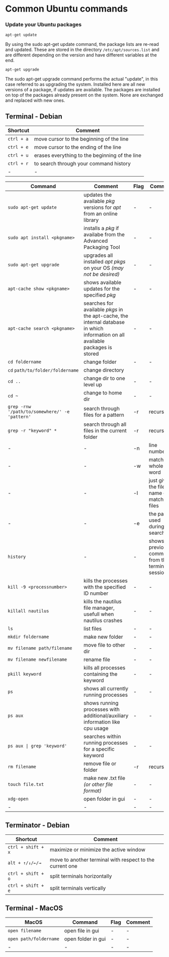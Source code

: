# Common Ubuntu commands

### Update your Ubuntu packages

```
apt-get update
```

By using the sudo apt-get update command, the package lists are re-read and updated. These are stored in the directory `/etc/apt/sources.list` and are different depending on the version and have different variables at the end.

```
apt-get upgrade
```

The sudo apt-get upgrade command performs the actual "update", in this case referred to as upgrading the system. Installed here are all new versions of a package, if updates are available. The packages are installed on top of the packages already present on the system. None are exchanged and replaced with new ones.

## Terminal - Debian

| Shortcut | Comment |
|---|---|
| `ctrl + a` | move cursor to the beginning of the line |
| `ctrl + e` | move cursor to the ending of the line |
| `ctrl + u` | erases everything to the beginning of the line |
| `ctrl + r` | to search through your command history |
|-|-|

| Command | Comment | Flag | Comment |
|---|---|---|---|
|`sudo apt-get update`|updates the available *pkg* versions for *apt* from an online library|-|-|
|`sudo apt install <pkgname>`|installs a *pkg* if availabe from the Advanced Packaging Tool|-|-|
|`sudo apt-get upgrade`|upgrades all installed *apt pkgs* on your OS *(may not be desired)*|-|-|
|`apt-cache show <pkgname>`|shows available updates for the specified *pkg*|-|-|
|`apt-cache search <pkgname>`|searches for available *pkgs* in the apt-cache, the internal database in which information on all available packages is stored|-|-|
|`cd foldername`| change folder|-|-|
|`cd`&nbsp;`path/to/folder/foldername`| change directory|
|`cd ..`| change dir to one level up|-|-|
|`cd ~`| change to home dir| -|-|
|`grep -rnw '/path/to/somewhere/' -e 'pattern'`| search through files for a pattern | -r| recursively |
|`grep -r "keyword" *`| search through all files in the current folder| -r| recursively |
| - | - | -n | line number|
| - | - | -w | match the whole word|
| - | - | -l | just give the file name of matching files|
| - | - | -e | the pattern used during the search|
| `history` | - | - | shows all previous commands from this terminal session|
|`kill -9 <processnumber>`| kills the processes with the specified ID number |-|-|
|`killall nautilus`| kills the nautilus file manager, usefull when nautilus crashes|-|-|
|`ls`|list files|-|-|
|`mkdir foldername`| make new folder| -|-|
|`mv filename path/filename`| move file to other dir|-|-|
|`mv filename newfilename`| rename file| -|-|
|`pkill keyword`| kills all processes containing the keyword |-|-|
|`ps`| shows all currently running processes |-|-|
|`ps aux`| shows running processes with additional/auxiliary information like cpu usage |-|-|
|`ps aux \| grep 'keyword'`|  searches within running processes for a specific keyword |-|-|
|`rm filename`| remove file or folder|-r |recursively|
|`touch file.txt`| make new .txt file *(or other file format)*| -|-|
| `xdg-open` | open folder in gui | -|-|
|-|-|-|-|

## Terminator - Debian

| Shortcut | Comment |
|---|---|
| `ctrl + shift + x` | maximize or minimize the active window |
| `alt + ↑/↓/←/→`| move to another terminal with respect to the current one|
| `ctrl + shift + o` | split terminals horizontally|
| `ctrl + shift + e` | split terminals vertically|

## Terminal - MacOS

| MacOS | Command | Flag | Comment |
|---|---|---|---|
|  `open filename`   |  open file in gui | - | - |
| `open path/foldername`   | open folder in gui  |  - | - |
|-|-|-|-|
